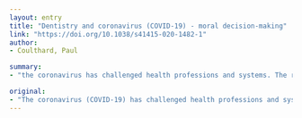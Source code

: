 ```yaml
---
layout: entry
title: "Dentistry and coronavirus (COVID-19) - moral decision-making"
link: "https://doi.org/10.1038/s41415-020-1482-1"
author:
- Coulthard, Paul

summary:
- "the coronavirus has challenged health professions and systems. The role of dental professionals in preventing the transmission of COVID-19 is critically important. Dental professionals can also contribute to medical care. It is difficult to identify reliable research evidence and guidance, but moral decisions must be made. All routine dental care has been suspended in countries experiencing COVID-19 disease during the period of pandemic. Patients were concerned about the financial consequences of the disease."

original:
- "The coronavirus (COVID-19) has challenged health professions and systems and has evoked different speeds of reaction and types of response around the world. The role of dental professionals in preventing the transmission of COVID-19 is critically important. While all routine dental care has been suspended in countries experiencing COVID-19 disease during the period of pandemic, the need for organised urgent care delivered by teams provided with appropriate personal protective equipment takes priority. Dental professionals can also contribute to medical care. Major and rapid reorganisation of both clinical and support services is not straightforward. Dental professionals felt a moral duty to reduce routine care for fear of spreading COVID-19 among their patients and beyond, but were understandably concerned about the financial consequences. Amidst the explosion of information available online and through social media, it is difficult to identify reliable research evidence and guidance, but moral decisions must be made."
---
```


